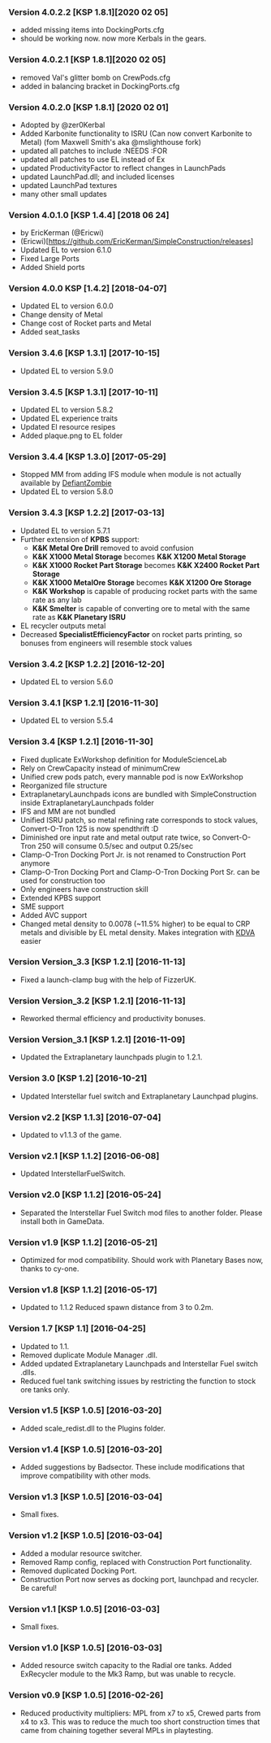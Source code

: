 ### Version 4.0.2.2 [KSP 1.8.1][2020 02 05]
- added missing items into DockingPorts.cfg
- should be working now. now more Kerbals in the gears.

### Version 4.0.2.1 [KSP 1.8.1][2020 02 05]
- removed Val's glitter bomb on CrewPods.cfg
- added in balancing bracket in DockingPorts.cfg

### Version 4.0.2.0 [KSP 1.8.1] [2020 02 01]
- Adopted by @zer0Kerbal
- Added Karbonite functionality to ISRU (Can now convert Karbonite to Metal) (fom Maxwell Smith's aka @mslighthouse fork)
- updated all patches to include :NEEDS :FOR
- updated all patches to use EL instead of Ex
- updated ProductivityFactor to reflect changes in LaunchPads
- updated LaunchPad.dll; and included licenses
- updated LaunchPad textures
- many other small updates

### Version 4.0.1.0 [KSP 1.4.4] [2018 06 24]
- by EricKerman (@Ericwi) 
- (Ericwi)[https://github.com/EricKerman/SimpleConstruction/releases]
 - Updated EL to version 6.1.0
 - Fixed Large Ports
 - Added Shield ports

### Version 4.0.0 KSP [1.4.2] [2018-04-07]
- Updated EL to version 6.0.0
- Change density of Metal
- Change cost of Rocket parts and Metal
- Added seat_tasks

### Version 3.4.6 [KSP 1.3.1] [2017-10-15]
- Updated EL to version 5.9.0

### Version 3.4.5 [KSP 1.3.1] [2017-10-11]
- Updated EL to version 5.8.2
- Updated EL experience traits
- Updated El resource resipes
- Added plaque.png to EL folder

### Version 3.4.4 [KSP 1.3.0] [2017-05-29]
- Stopped MM from adding IFS module when module is not actually available by [DefiantZombie](https://github.com/DefiantZombie)
- Updated EL to version 5.8.0

### Version 3.4.3 [KSP 1.2.2] [2017-03-13]
- Updated EL to version 5.7.1
- Further extension of **KPBS** support:
    - **K&K Metal Ore Drill** removed to avoid confusion
    - **K&K X1000 Metal Storage** becomes **K&K X1200 Metal Storage**
    - **K&K X1000 Rocket Part Storage** becomes **K&K X2400 Rocket Part Storage**
    - **K&K X1000 MetalOre Storage** becomes **K&K X1200 Ore Storage**
    - **K&K Workshop** is capable of producing rocket parts with the same rate as any lab
    - **K&K Smelter** is capable of converting ore to metal with the same rate as **K&K Planetary ISRU**
- EL recycler outputs metal
- Decreased **SpecialistEfficiencyFactor** on rocket parts printing, so bonuses from engineers will resemble stock values

### Version 3.4.2 [KSP 1.2.2] [2016-12-20]
- Updated EL to version 5.6.0

### Version 3.4.1 [KSP 1.2.1] [2016-11-30]
- Updated EL to version 5.5.4

### Version 3.4 [KSP 1.2.1] [2016-11-30]
- Fixed duplicate ExWorkshop definition for ModuleScienceLab
- Rely on CrewCapacity instead of minimumCrew
- Unified crew pods patch, every mannable pod is now ExWorkshop
- Reorganized file structure
- ExtraplanetaryLaunchpads icons are bundled with SimpleConstruction inside ExtraplanetaryLaunchpads folder
- IFS and MM are not bundled
- Unified ISRU patch, so metal refining rate corresponds to stock values, Convert-O-Tron 125 is now spendthrift :D
- Diminished ore input rate and metal output rate twice, so Convert-O-Tron 250 will consume 0.5/sec and output 0.25/sec
- Clamp-O-Tron Docking Port Jr. is not renamed to Construction Port anymore
- Clamp-O-Tron Docking Port and Clamp-O-Tron Docking Port Sr. can be used for construction too
- Only engineers have construction skill
- Extended KPBS support
- SME support
- Added AVC support
- Changed metal density to 0.0078 (~11.5% higher) to be equal to CRP metals and divisible by EL metal density. Makes integration with [KDVA](http://forum.kerbalspaceprogram.com/index.php?/topic/116987-wip121-keridian-dynamics-dev-thread-last-update-2016-11-28/) easier

### Version Version_3.3 [KSP 1.2.1] [2016-11-13]
- Fixed a launch-clamp bug with the help of FizzerUK.

### Version Version_3.2 [KSP 1.2.1] [2016-11-13]
- Reworked thermal efficiency and productivity bonuses.

### Version Version_3.1 [KSP 1.2.1] [2016-11-09]
- Updated the Extraplanetary launchpads plugin to 1.2.1.

### Version 3.0 [KSP 1.2] [2016-10-21]
- Updated Interstellar fuel switch and Extraplanetary Launchpad plugins.

### Version v2.2 [KSP 1.1.3] [2016-07-04]
- Updated to v1.1.3 of the game.

### Version v2.1 [KSP 1.1.2] [2016-06-08]
- Updated InterstellarFuelSwitch.

### Version v2.0 [KSP 1.1.2] [2016-05-24]
- Separated the Interstellar Fuel Switch mod files to another folder. Please install both in GameData.

### Version v1.9 [KSP 1.1.2] [2016-05-21]
- Optimized for mod compatibility. Should work with Planetary Bases now, thanks to cy-one.

### Version v1.8 [KSP 1.1.2] [2016-05-17]
- Updated to 1.1.2 Reduced spawn distance from 3 to 0.2m.

### Version 1.7 [KSP 1.1] [2016-04-25]
- Updated to 1.1.
- Removed duplicate Module Manager .dll.
- Added updated Extraplanetary Launchpads and Interstellar Fuel switch .dlls.
- Reduced fuel tank switching issues by restricting the function to stock ore tanks only.

### Version v1.5 [KSP 1.0.5] [2016-03-20]
- Added scale_redist.dll to the Plugins folder.

### Version v1.4 [KSP 1.0.5] [2016-03-20]
- Added suggestions by Badsector. These include modifications that improve compatibility with other mods.

### Version v1.3 [KSP 1.0.5] [2016-03-04]
- Small fixes.

### Version v1.2 [KSP 1.0.5] [2016-03-04]
- Added a modular resource switcher.
- Removed Ramp config, replaced with Construction Port functionality.
- Removed duplicated Docking Port.
- Construction Port now serves as docking port, launchpad and recycler. Be careful!

### Version v1.1 [KSP 1.0.5] [2016-03-03]
- Small fixes.

### Version v1.0 [KSP 1.0.5] [2016-03-03]
- Added resource switch capacity to the Radial ore tanks. Added ExRecycler module to the Mk3 Ramp, but was unable to recycle.

### Version v0.9 [KSP 1.0.5] [2016-02-26]
- Reduced productivity multipliers: MPL from x7 to x5, Crewed parts from x4 to x3. This was to reduce the much too short construction times that came from chaining together several MPLs in playtesting.
